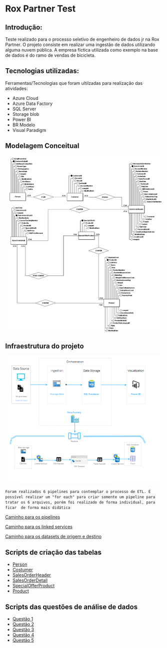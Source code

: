 # Rox Partner Test 

## Introdução:
Teste realizado para o processo seletivo de engenheiro de dados jr na Rox Partner. O projeto consiste em realizar uma ingestão de dados utilizando alguma nuvem pública. A empresa fíctica utilizada como exemplo na base de dados é do ramo de vendas de bicicleta.

## Tecnologias utilizadas:

Ferramentas/Tecnologias que foram ultilzadas para realização das atividades:

- Azure Cloud
- Azure Data Factory
- SQL Server
- Storage blob
- Power BI
- BR Modelo
- Visual Paradigm

## Modelagem Conceitual

<img width="1013" alt="Screenshot 2023-07-24 at 09 54 02" src="https://github.com/gabrielsuper/RoxPartner/blob/main/images/Modelo_Conceitual.png">

## Infraestrutura do projeto

<img width="1013" alt="Screenshot 2023-07-24 at 09 54 02" src="https://github.com/gabrielsuper/RoxPartner/blob/main/images/Arquitetura.png">

```Foram realizados 6 pipelines para contemplar o processo de ETL. É possível realizar um "for each" para criar somente um pipeline para tratar os 6 arquivos, porém foi realizado de forma individual, para ficar  de forma mais didática```

<p><a href="https://github.com/gabrielsuper/RoxPartner/blob/main/pipeline">Caminho para os pipelines</a></p>
<p><a href="https://github.com/gabrielsuper/RoxPartner/blob/main/linked_service">Caminho para os linked services</a></p>
<p><a href="https://github.com/gabrielsuper/RoxPartner/blob/main/dataset">Caminho para os datasets de origem e destino</a></p>

## Scripts de criação das tabelas

- [Person](https://github.com/gabrielsuper/RoxPartner/blob/main/create_tables/create_person.sql)
- [Costumer](https://github.com/gabrielsuper/RoxPartner/blob/main/create_tables/create_customer.sql)
- [SalesOrderHeader](https://github.com/gabrielsuper/RoxPartner/blob/main/create_tables/create_sales_order_header.sql)
- [SalesOrderDetail](https://github.com/gabrielsuper/RoxPartner/blob/main/create_tables/create_sales_order_detail.sql)
- [SpecialOfferProduct](https://github.com/gabrielsuper/RoxPartner/blob/main/create_tables/create_special_offer_product.sql)
- [Product](https://github.com/gabrielsuper/RoxPartner/blob/main/create_tables/create_product.sql)

## Scripts das questões de análise de dados

- [Questão 1](https://github.com/gabrielsuper/RoxPartner/blob/main/query_questions/question_1.sql)
- [Questão 2](https://github.com/gabrielsuper/RoxPartner/blob/main/query_questions/question_2.sql)
- [Questão 3](https://github.com/gabrielsuper/RoxPartner/blob/main/query_questions/question_3.sql)
- [Questão 4](https://github.com/gabrielsuper/RoxPartner/blob/main/query_questions/question_4.sql)
- [Questão 5](https://github.com/gabrielsuper/RoxPartner/blob/main/query_questions/question_5.sql)
